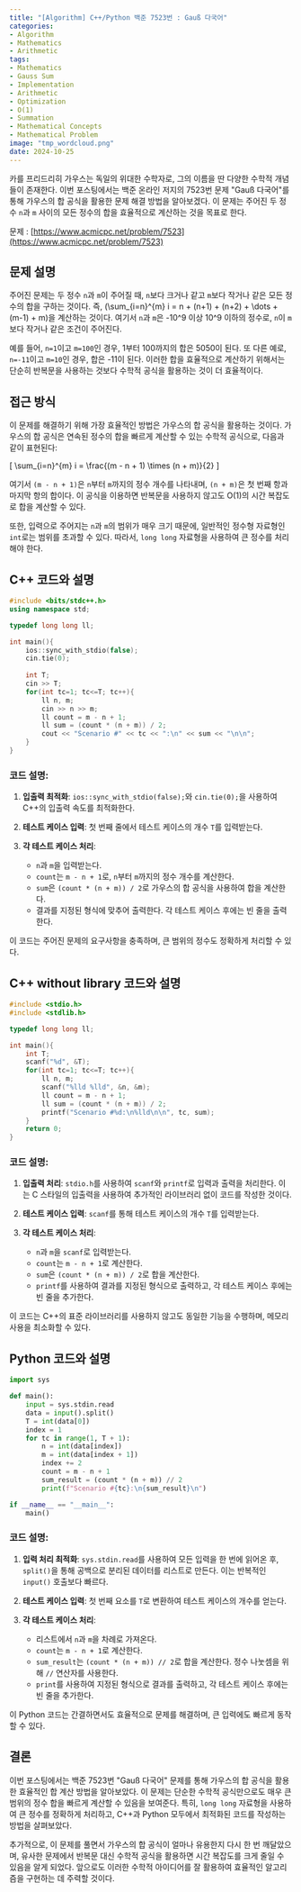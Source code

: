```yaml
---
title: "[Algorithm] C++/Python 백준 7523번 : Gauß 다국어"
categories: 
- Algorithm
- Mathematics
- Arithmetic
tags:
- Mathematics
- Gauss Sum
- Implementation
- Arithmetic
- Optimization
- O(1)
- Summation
- Mathematical Concepts
- Mathematical Problem
image: "tmp_wordcloud.png"
date: 2024-10-25
---
```


카를 프리드리히 가우스는 독일의 위대한 수학자로, 그의 이름을 딴 다양한 수학적 개념들이 존재한다. 이번 포스팅에서는 백준 온라인 저지의 7523번 문제 "Gauß 다국어"를 통해 가우스의 합 공식을 활용한 문제 해결 방법을 알아보겠다. 이 문제는 주어진 두 정수 `n`과 `m` 사이의 모든 정수의 합을 효율적으로 계산하는 것을 목표로 한다.

문제 : [https://www.acmicpc.net/problem/7523](https://www.acmicpc.net/problem/7523)

## 문제 설명

주어진 문제는 두 정수 `n`과 `m`이 주어질 때, `n`보다 크거나 같고 `m`보다 작거나 같은 모든 정수의 합을 구하는 것이다. 즉, \(\sum_{i=n}^{m} i = n + (n+1) + (n+2) + \dots + (m-1) + m\)을 계산하는 것이다. 여기서 `n`과 `m`은 -10^9 이상 10^9 이하의 정수로, `n`이 `m`보다 작거나 같은 조건이 주어진다.

예를 들어, `n=1`이고 `m=100`인 경우, 1부터 100까지의 합은 5050이 된다. 또 다른 예로, `n=-11`이고 `m=10`인 경우, 합은 -11이 된다. 이러한 합을 효율적으로 계산하기 위해서는 단순히 반복문을 사용하는 것보다 수학적 공식을 활용하는 것이 더 효율적이다.

## 접근 방식

이 문제를 해결하기 위해 가장 효율적인 방법은 가우스의 합 공식을 활용하는 것이다. 가우스의 합 공식은 연속된 정수의 합을 빠르게 계산할 수 있는 수학적 공식으로, 다음과 같이 표현된다:

\[
\sum_{i=n}^{m} i = \frac{(m - n + 1) \times (n + m)}{2}
\]

여기서 `(m - n + 1)`은 `n`부터 `m`까지의 정수 개수를 나타내며, `(n + m)`은 첫 번째 항과 마지막 항의 합이다. 이 공식을 이용하면 반복문을 사용하지 않고도 O(1)의 시간 복잡도로 합을 계산할 수 있다. 

또한, 입력으로 주어지는 `n`과 `m`의 범위가 매우 크기 때문에, 일반적인 정수형 자료형인 `int`로는 범위를 초과할 수 있다. 따라서, `long long` 자료형을 사용하여 큰 정수를 처리해야 한다.

## C++ 코드와 설명

```cpp
#include <bits/stdc++.h>
using namespace std;

typedef long long ll;

int main(){
    ios::sync_with_stdio(false);
    cin.tie(0);
    
    int T;
    cin >> T;
    for(int tc=1; tc<=T; tc++){
        ll n, m;
        cin >> n >> m;
        ll count = m - n + 1;
        ll sum = (count * (n + m)) / 2;
        cout << "Scenario #" << tc << ":\n" << sum << "\n\n";
    }
}
```

### 코드 설명:

1. **입출력 최적화**: `ios::sync_with_stdio(false);`와 `cin.tie(0);`을 사용하여 C++의 입출력 속도를 최적화한다.

2. **테스트 케이스 입력**: 첫 번째 줄에서 테스트 케이스의 개수 `T`를 입력받는다.

3. **각 테스트 케이스 처리**:
    - `n`과 `m`을 입력받는다.
    - `count`는 `m - n + 1`로, `n`부터 `m`까지의 정수 개수를 계산한다.
    - `sum`은 `(count * (n + m)) / 2`로 가우스의 합 공식을 사용하여 합을 계산한다.
    - 결과를 지정된 형식에 맞추어 출력한다. 각 테스트 케이스 후에는 빈 줄을 출력한다.

이 코드는 주어진 문제의 요구사항을 충족하며, 큰 범위의 정수도 정확하게 처리할 수 있다.

## C++ without library 코드와 설명

```cpp
#include <stdio.h>
#include <stdlib.h>

typedef long long ll;

int main(){
    int T;
    scanf("%d", &T);
    for(int tc=1; tc<=T; tc++){
        ll n, m;
        scanf("%lld %lld", &n, &m);
        ll count = m - n + 1;
        ll sum = (count * (n + m)) / 2;
        printf("Scenario #%d:\n%lld\n\n", tc, sum);
    }
    return 0;
}
```

### 코드 설명:

1. **입출력 처리**: `stdio.h`를 사용하여 `scanf`와 `printf`로 입력과 출력을 처리한다. 이는 C 스타일의 입출력을 사용하여 추가적인 라이브러리 없이 코드를 작성한 것이다.

2. **테스트 케이스 입력**: `scanf`를 통해 테스트 케이스의 개수 `T`를 입력받는다.

3. **각 테스트 케이스 처리**:
    - `n`과 `m`을 `scanf`로 입력받는다.
    - `count`는 `m - n + 1`로 계산한다.
    - `sum`은 `(count * (n + m)) / 2`로 합을 계산한다.
    - `printf`를 사용하여 결과를 지정된 형식으로 출력하고, 각 테스트 케이스 후에는 빈 줄을 추가한다.

이 코드는 C++의 표준 라이브러리를 사용하지 않고도 동일한 기능을 수행하며, 메모리 사용을 최소화할 수 있다.

## Python 코드와 설명

```python
import sys

def main():
    input = sys.stdin.read
    data = input().split()
    T = int(data[0])
    index = 1
    for tc in range(1, T + 1):
        n = int(data[index])
        m = int(data[index + 1])
        index += 2
        count = m - n + 1
        sum_result = (count * (n + m)) // 2
        print(f"Scenario #{tc}:\n{sum_result}\n")

if __name__ == "__main__":
    main()
```

### 코드 설명:

1. **입력 처리 최적화**: `sys.stdin.read`를 사용하여 모든 입력을 한 번에 읽어온 후, `split()`을 통해 공백으로 분리된 데이터를 리스트로 만든다. 이는 반복적인 `input()` 호출보다 빠르다.

2. **테스트 케이스 입력**: 첫 번째 요소를 `T`로 변환하여 테스트 케이스의 개수를 얻는다.

3. **각 테스트 케이스 처리**:
    - 리스트에서 `n`과 `m`을 차례로 가져온다.
    - `count`는 `m - n + 1`로 계산한다.
    - `sum_result`는 `(count * (n + m)) // 2`로 합을 계산한다. 정수 나눗셈을 위해 `//` 연산자를 사용한다.
    - `print`를 사용하여 지정된 형식으로 결과를 출력하고, 각 테스트 케이스 후에는 빈 줄을 추가한다.

이 Python 코드는 간결하면서도 효율적으로 문제를 해결하며, 큰 입력에도 빠르게 동작할 수 있다.

## 결론

이번 포스팅에서는 백준 7523번 "Gauß 다국어" 문제를 통해 가우스의 합 공식을 활용한 효율적인 합 계산 방법을 알아보았다. 이 문제는 단순한 수학적 공식만으로도 매우 큰 범위의 정수 합을 빠르게 계산할 수 있음을 보여준다. 특히, `long long` 자료형을 사용하여 큰 정수를 정확하게 처리하고, C++과 Python 모두에서 최적화된 코드를 작성하는 방법을 살펴보았다.

추가적으로, 이 문제를 풀면서 가우스의 합 공식이 얼마나 유용한지 다시 한 번 깨달았으며, 유사한 문제에서 반복문 대신 수학적 공식을 활용하면 시간 복잡도를 크게 줄일 수 있음을 알게 되었다. 앞으로도 이러한 수학적 아이디어를 잘 활용하여 효율적인 알고리즘을 구현하는 데 주력할 것이다.